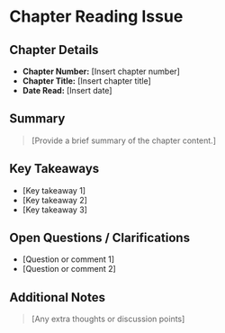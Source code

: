 # Chapter Reading Issue

## Chapter Details

- **Chapter Number:** [Insert chapter number]
- **Chapter Title:** [Insert chapter title]
- **Date Read:** [Insert date]

## Summary
>
> [Provide a brief summary of the chapter content.]

## Key Takeaways

- [Key takeaway 1]
- [Key takeaway 2]
- [Key takeaway 3]

## Open Questions / Clarifications

- [Question or comment 1]
- [Question or comment 2]

## Additional Notes
>
> [Any extra thoughts or discussion points]
